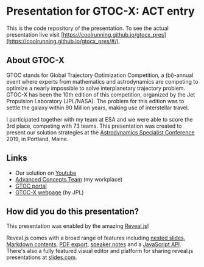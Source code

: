 # Presentation for GTOC-X: ACT entry

This is the code repository of the presentation. To see the actual presentation live visit [https://coolrunning.github.io/gtocx_pres](https://coolrunning.github.io/gtocx_pres/#/).

## About GTOC-X

GTOC stands for Global Trajectory Optimization Competition, a (bi)-annual event where experts from mathematics and astrodynamics are competing to optimize a nearly impossible to solve interplanetary trajectory problem. GTOC-X has been the 10th edition of this competition, organized by the Jet Propulsion Laboratory (JPL/NASA). The problem for this edition was to settle the galaxy within 90 Million years, making use of interstellar travel.

I participated together with my team at ESA and we were able to score the 3rd place, competing with 73 teams. This presentation was created to present our solution strategies at the [Astrodynamics Specialist Conference](http://space-flight.org/docs/2019_summer/2019_summer.html) 2019, in Portland, Maine.

## Links

* Our solution on [Youtube](https://youtu.be/nlnlORplDTI)
* [Advanced Concepts Team](https://www.esa.int/gsp/ACT/index.html) (my workplace)
* [GTOC portal](https://sophia.estec.esa.int/gtoc_portal/)
* [GTOC-X webpage](https://gtocx.jpl.nasa.gov/) (by JPL)

## How did you do this presentation?

This presentation was enabled by the amazing [Reveal.js](http://revealjs.com/)!

Reveal.js comes with a broad range of features including [nested slides](https://github.com/hakimel/reveal.js#markup), [Markdown contents](https://github.com/hakimel/reveal.js#markdown), [PDF export](https://github.com/hakimel/reveal.js#pdf-export), [speaker notes](https://github.com/hakimel/reveal.js#speaker-notes) and a [JavaScript API](https://github.com/hakimel/reveal.js#api). There's also a fully featured visual editor and platform for sharing reveal.js presentations at [slides.com](https://slides.com?ref=github).
